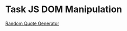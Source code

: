 # Task JS DOM Manipulation

[Random Quote Generator](https://serentinos.github.io/js-dom-manipulation/random-quote-generator/index.html)
